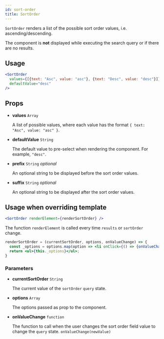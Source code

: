 ```yaml
---
id: sort-order
title: SortOrder
---
```


`SortOrder` renders a list of the possible sort order values, i.e. ascending/descending.

The component is **not** displayed while executing the search query or if there are no results.

## Usage

```jsx
<SortOrder
  values={[{text: "Asc", value: "asc"}, {text: "Desc", value: "desc"}]}
  defaultValue="desc"
/>
```

## Props

* **values** `Array`

  A list of possible values, where each value has the format `{ text: "Asc", value: "asc" }`.

* **defaultValue** `String`

  The default value to pre-select when rendering the component. For example, `"desc"`.

- **prefix** `String` _optional_

  An optional string to be displayed before the sort order values.

- **suffix** `String` _optional_

  An optional string to be displayed after the sort order values.

## Usage when overriding template

```jsx
<SortOrder renderElement={renderSortOrder} />
```

The function `renderElement` is called every time `results` or `sortOrder` change.

```jsx
renderSortOrder = (currentSortOrder, options, onValueChange) => {
  const _options = options.map(option => <li onClick={() => {onValueChange(option.value)}}>{option.text}</li>);
  return <ul>{this._options}</ul>;
}
```

### Parameters

* **currentSortOrder** `String`

  The current value of the `sortOrder` `query` state.

* **options** `Array`

  The options passed as prop to the component.

* **onValueChange** `function`

  The function to call when the user changes the sort order field value to change the `query` state. `onValueChange(newValue)`
